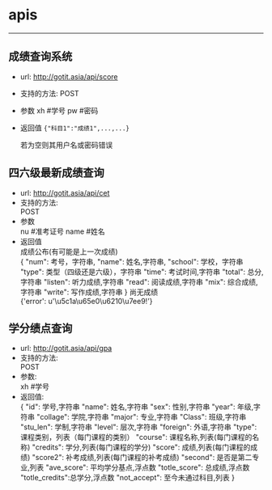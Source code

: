 # apis
* * *
## 成绩查询系统
+ url: http://gotit.asia/api/score
+ 支持的方法:
    POST
+ 参数
    xh        #学号
    pw        #密码
+ 返回值
    `{"科目1":"成绩1",...,...}`
    
    若为空则其用户名或密码错误

## 四六级最新成绩查询
+ url: http://gotit.asia/api/cet  
+ 支持的方法:  
    POST
+ 参数  
    nu        #准考证号
    name    #姓名
+ 返回值  
    成绩公布(有可能是上一次成绩)  
    {
        "num":      考号，字符串,
        "name":     姓名,字符串,
        "school":   学校，字符串
        "type":     类型（四级还是六级），字符串
        "time":     考试时间,字符串
        "total":    总分,字符串
        "listen":   听力成绩,字符串
        "read":     阅读成绩,字符串
        "mix":      综合成绩,字符串
        "write":    写作成绩,字符串
    }
    尚无成绩  
    {'error': u'\u5c1a\u65e0\u6210\u7ee9!'}
## 学分绩点查询  
+ url: http://gotit.asia/api/gpa  
+ 支持的方法:  
    POST
+ 参数:  
    xh        #学号
+ 返回值:  
    {
        "id":           学号,字符串
        "name":         姓名,字符串
        "sex":          性别,字符串
        "year":         年级,字符串
        "collage":      学院,字符串
        "major":        专业,字符串
        "Class":        班级,字符串
        "stu_len":      学制,字符串
        "level":        层次,字符串
        "foreign":      外语,字符串
        "type":         课程类别，列表（每门课程的类别）
        "course":       课程名称,列表(每门课程的名称)
        "credits":      学分,列表(每门课程的学分)
        "score":        成绩,列表(每门课程的成绩)
        "score2":       补考成绩,列表(每门课程的补考成绩)
        "second":       是否是第二专业,列表
        "ave_score":    平均学分基点,浮点数
        "totle_score":  总成绩,浮点数
        "totle_credits":总学分,浮点数
        "not_accept":   至今未通过科目,列表
    }
